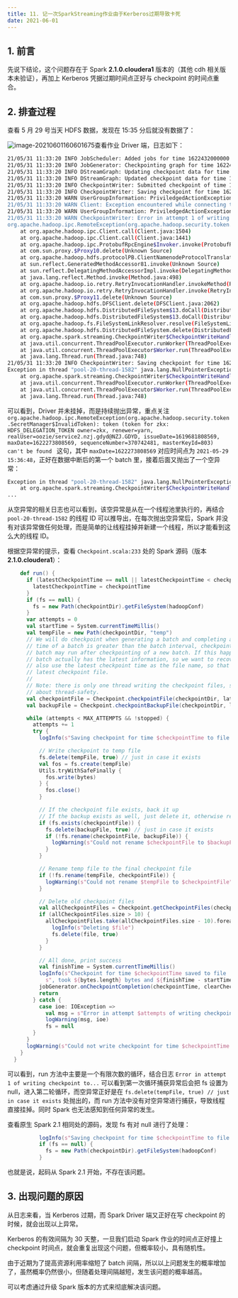 ```yaml
---
title: 11. 记一次SparkStreaming作业由于Kerberos过期导致卡死
date: 2021-06-01
---
```


## 1. 前言

先说下结论，这个问题存在于 Spark **2.1.0.cloudera1** 版本的（其他 cdh 相关版本未验证），再加上 Kerberos 凭据过期时间点正好与 checkpoint 的时间点重合。


## 2. 排查过程

查看 5 月 29 号当天 HDFS 数据，发现在 15:35 分后就没有数据了：

![image-20210601160601675](https://gitee.com/zhxuankun/Image/raw/master/Avator/image-20210601160601675.png)查看作业 Driver 端，日志如下：  

```bash
21/05/31 11:33:20 INFO JobScheduler: Added jobs for time 1622432000000 ms
21/05/31 11:33:20 INFO JobGenerator: Checkpointing graph for time 1622432000000 ms
21/05/31 11:33:20 INFO DStreamGraph: Updating checkpoint data for time 1622432000000 ms
21/05/31 11:33:20 INFO DStreamGraph: Updated checkpoint data for time 1622432000000 ms
21/05/31 11:33:20 INFO CheckpointWriter: Submitted checkpoint of time 1622432000000 ms to writer queue
21/05/31 11:33:20 INFO CheckpointWriter: Saving checkpoint for time 1622432000000 ms to file 'hdfs://nzj-cluster-gdyd/zkx_deploy/xdrhub_jiake/checkpoint/cyw/https/CY_HTTPS_JIAKE_GZ_XDR/all/checkpoint-1622432000000'
21/05/31 11:33:20 WARN UserGroupInformation: PriviledgedActionException as:zkx (auth:SIMPLE) cause:org.apache.hadoop.ipc.RemoteException(org.apache.hadoop.security.token.SecretManager$InvalidToken): token (token for zkx: HDFS_DELEGATION_TOKEN owner=zkx, renewer=yarn, realUser=oozie/service2.nzj.gdyd@NZJ.GDYD, issueDate=1619681808569, maxDate=1622273808569, sequenceNumber=370742481, masterKeyId=803) can't be found in cache
21/05/31 11:33:20 WARN Client: Exception encountered while connecting to the server : org.apache.hadoop.ipc.RemoteException(org.apache.hadoop.security.token.SecretManager$InvalidToken): token (token for zkx: HDFS_DELEGATION_TOKEN owner=zkx, renewer=yarn, realUser=oozie/service2.nzj.gdyd@NZJ.GDYD, issueDate=1619681808569, maxDate=1622273808569, sequenceNumber=370742481, masterKeyId=803) can't be found in cache
21/05/31 11:33:20 WARN UserGroupInformation: PriviledgedActionException as:zkx (auth:SIMPLE) cause:org.apache.hadoop.ipc.RemoteException(org.apache.hadoop.security.token.SecretManager$InvalidToken): token (token for zkx: HDFS_DELEGATION_TOKEN owner=zkx, renewer=yarn, realUser=oozie/service2.nzj.gdyd@NZJ.GDYD, issueDate=1619681808569, maxDate=1622273808569, sequenceNumber=370742481, masterKeyId=803) can't be found in cache
21/05/31 11:33:20 WARN CheckpointWriter: Error in attempt 1 of writing checkpoint to 'hdfs://nzj-cluster-gdyd/zkx_deploy/xdrhub_jiake/checkpoint/cyw/https/CY_HTTPS_JIAKE_GZ_XDR/all/checkpoint-1622432000000'
org.apache.hadoop.ipc.RemoteException(org.apache.hadoop.security.token.SecretManager$InvalidToken): token (token for zkx: HDFS_DELEGATION_TOKEN owner=zkx, renewer=yarn, realUser=oozie/service2.nzj.gdyd@NZJ.GDYD, issueDate=1619681808569, maxDate=1622273808569, sequenceNumber=370742481, masterKeyId=803) can't be found in cache
    at org.apache.hadoop.ipc.Client.call(Client.java:1504)
    at org.apache.hadoop.ipc.Client.call(Client.java:1441)
    at org.apache.hadoop.ipc.ProtobufRpcEngine$Invoker.invoke(ProtobufRpcEngine.java:230)
    at com.sun.proxy.$Proxy10.delete(Unknown Source)
    at org.apache.hadoop.hdfs.protocolPB.ClientNamenodeProtocolTranslatorPB.delete(ClientNamenodeProtocolTranslatorPB.java:535)
    at sun.reflect.GeneratedMethodAccessor81.invoke(Unknown Source)
    at sun.reflect.DelegatingMethodAccessorImpl.invoke(DelegatingMethodAccessorImpl.java:43)
    at java.lang.reflect.Method.invoke(Method.java:498)
    at org.apache.hadoop.io.retry.RetryInvocationHandler.invokeMethod(RetryInvocationHandler.java:260)
    at org.apache.hadoop.io.retry.RetryInvocationHandler.invoke(RetryInvocationHandler.java:104)
    at com.sun.proxy.$Proxy11.delete(Unknown Source)
    at org.apache.hadoop.hdfs.DFSClient.delete(DFSClient.java:2062)
    at org.apache.hadoop.hdfs.DistributedFileSystem$13.doCall(DistributedFileSystem.java:684)
    at org.apache.hadoop.hdfs.DistributedFileSystem$13.doCall(DistributedFileSystem.java:680)
    at org.apache.hadoop.fs.FileSystemLinkResolver.resolve(FileSystemLinkResolver.java:81)
    at org.apache.hadoop.hdfs.DistributedFileSystem.delete(DistributedFileSystem.java:680)
    at org.apache.spark.streaming.CheckpointWriter$CheckpointWriteHandler.run(Checkpoint.scala:233)
    at java.util.concurrent.ThreadPoolExecutor.runWorker(ThreadPoolExecutor.java:1149)
    at java.util.concurrent.ThreadPoolExecutor$Worker.run(ThreadPoolExecutor.java:624)
    at java.lang.Thread.run(Thread.java:748)
21/05/31 11:33:20 INFO CheckpointWriter: Saving checkpoint for time 1622432000000 ms to file 'hdfs://nzj-cluster-gdyd/zkx_deploy/xdrhub_jiake/checkpoint/cyw/https/CY_HTTPS_JIAKE_GZ_XDR/all/checkpoint-1622432000000'
Exception in thread "pool-20-thread-1582" java.lang.NullPointerException
    at org.apache.spark.streaming.CheckpointWriter$CheckpointWriteHandler.run(Checkpoint.scala:233)
    at java.util.concurrent.ThreadPoolExecutor.runWorker(ThreadPoolExecutor.java:1149)
    at java.util.concurrent.ThreadPoolExecutor$Worker.run(ThreadPoolExecutor.java:624)
    at java.lang.Thread.run(Thread.java:748)
```
可以看到，Driver 并未挂掉，而是持续抛出异常，重点关注 `org.apache.hadoop.ipc.RemoteException(org.apache.hadoop.security.token.SecretManager$InvalidToken): token (token for zkx: HDFS_DELEGATION_TOKEN owner=zkx, renewer=yarn, realUser=oozie/service2.nzj.gdyd@NZJ.GDYD, issueDate=1619681808569, maxDate=1622273808569, sequenceNumber=370742481, masterKeyId=803) can't be found ` 这句，其中  `maxDate=1622273808569` 对应时间点为 `2021-05-29 15:36:48`，正好在数据中断后的第一个 batch 里，接着后面又抛出了一个空异常：  
```bash
Exception in thread "pool-20-thread-1582" java.lang.NullPointerException
    at org.apache.spark.streaming.CheckpointWriter$CheckpointWriteHandler.run(Checkpoint.scala:233)
...
```

从空异常的相关日志也可以看到，该空异常是从在一个线程池里执行的，再结合 `pool-20-thread-1582` 的线程 ID 可以推导出，在每次抛出空异常后，Spark 并没有对该异常做任何处理，而是简单的让线程挂掉并新建一个线程，所以才能看到这么大的线程 ID。  

根据空异常的提示，查看 `Checkpoint.scala:233` 处的 Spark 源码（版本 **2.1.0.cloudera1**）：  
```scala
    def run() {
      if (latestCheckpointTime == null || latestCheckpointTime < checkpointTime) {
        latestCheckpointTime = checkpointTime
      }
      if (fs == null) {
        fs = new Path(checkpointDir).getFileSystem(hadoopConf)
      }
      var attempts = 0
      val startTime = System.currentTimeMillis()
      val tempFile = new Path(checkpointDir, "temp")
      // We will do checkpoint when generating a batch and completing a batch. When the processing
      // time of a batch is greater than the batch interval, checkpointing for completing an old
      // batch may run after checkpointing of a new batch. If this happens, checkpoint of an old
      // batch actually has the latest information, so we want to recovery from it. Therefore, we
      // also use the latest checkpoint time as the file name, so that we can recover from the
      // latest checkpoint file.
      //
      // Note: there is only one thread writing the checkpoint files, so we don't need to worry
      // about thread-safety.
      val checkpointFile = Checkpoint.checkpointFile(checkpointDir, latestCheckpointTime)
      val backupFile = Checkpoint.checkpointBackupFile(checkpointDir, latestCheckpointTime)

      while (attempts < MAX_ATTEMPTS && !stopped) {
        attempts += 1
        try {
          logInfo(s"Saving checkpoint for time $checkpointTime to file '$checkpointFile'")

          // Write checkpoint to temp file
          fs.delete(tempFile, true) // just in case it exists
          val fos = fs.create(tempFile)
          Utils.tryWithSafeFinally {
            fos.write(bytes)
          } {
            fos.close()
          }

          // If the checkpoint file exists, back it up
          // If the backup exists as well, just delete it, otherwise rename will fail
          if (fs.exists(checkpointFile)) {
            fs.delete(backupFile, true) // just in case it exists
            if (!fs.rename(checkpointFile, backupFile)) {
              logWarning(s"Could not rename $checkpointFile to $backupFile")
            }
          }

          // Rename temp file to the final checkpoint file
          if (!fs.rename(tempFile, checkpointFile)) {
            logWarning(s"Could not rename $tempFile to $checkpointFile")
          }

          // Delete old checkpoint files
          val allCheckpointFiles = Checkpoint.getCheckpointFiles(checkpointDir, Some(fs))
          if (allCheckpointFiles.size > 10) {
            allCheckpointFiles.take(allCheckpointFiles.size - 10).foreach { file =>
              logInfo(s"Deleting $file")
              fs.delete(file, true)
            }
          }

          // All done, print success
          val finishTime = System.currentTimeMillis()
          logInfo(s"Checkpoint for time $checkpointTime saved to file '$checkpointFile'" +
            s", took ${bytes.length} bytes and ${finishTime - startTime} ms")
          jobGenerator.onCheckpointCompletion(checkpointTime, clearCheckpointDataLater)
          return
        } catch {
          case ioe: IOException =>
            val msg = s"Error in attempt $attempts of writing checkpoint to '$checkpointFile'"
            logWarning(msg, ioe)
            fs = null
        }
      }
      logWarning(s"Could not write checkpoint for time $checkpointTime to file '$checkpointFile'")
    }
  }
```
可以看到，run 方法中主要是一个有限次数的循环，结合日志 `Error in attempt 1 of writing checkpoint to...` 可以看到第一次循环捕获异常后会把 fs 设置为 null，进入第二轮循环，而空异常正好是在 `fs.delete(tempFile, true) // just in case it exists` 处抛出的，而 run 方法中没有对空异常进行捕获，导致线程直接挂掉。同时 Spark 也无法感知到任何异常的发生。  

查看原生 Spark 2.1 相同处的源码，发现 fs 有对 null 进行了处理：  
```scala
          logInfo(s"Saving checkpoint for time $checkpointTime to file '$checkpointFile'")
          if (fs == null) {
            fs = new Path(checkpointDir).getFileSystem(hadoopConf)
          }
```

也就是说，起码从 Spark 2.1 开始，不存在该问题。  

## 3. 出现问题的原因  
从日志来看，当 Kerberos 过期，而 Spark Driver 端又正好在写 checkpoint 的时候，就会出现以上异常。  

Kerberos 的有效间隔为 30 天整，一旦我们启动 Spark 作业的时间点正好撞上 checkpoint 时间点，就会重复出现这个问题，但概率较小，具有随机性。  

由于近期为了提高资源利用率缩短了 batch 间隔，所以以上问题发生的概率增加了，虽然概率仍然很小，但随着处理间隔越短，发生该问题的概率越高。  

可以考虑通过升级 Spark 版本的方式来彻底解决该问题。
